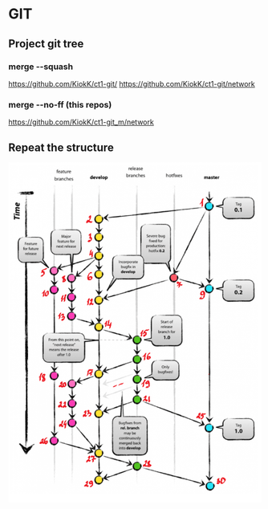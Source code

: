 # GIT
## Project git tree
### merge --squash
https://github.com/KiokK/ct1-git/
https://github.com/KiokK/ct1-git/network
### merge --no-ff (this repos)
https://github.com/KiokK/ct1-git_m/network
## Repeat the structure
![task.png](task.png)
